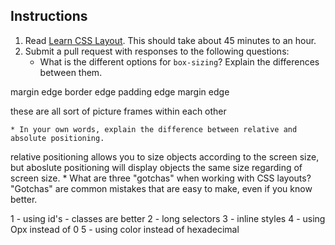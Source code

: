 Instructions
------------

1. Read [Learn CSS Layout](http://learnlayout.com). This should take about 45 minutes to an hour.
1. Submit a pull request with responses to the following questions:
    * What is the different options for `box-sizing`? Explain the differences between them.

margin edge
border edge
padding edge
margin edge

these are all sort of picture frames within each other

    * In your own words, explain the difference between relative and absolute positioning.

relative positioning allows you to size objects according to the screen size, but aboslute positioning will display objects the same size regarding of screen size.
    * What are three "gotchas" when working with CSS layouts? "Gotchas" are common mistakes that are easy to make, even if you know better.

1 - using id's - classes are better
2 - long selectors
3 - inline styles
4 - using Opx instead of 0
5 - using color instead of hexadecimal
